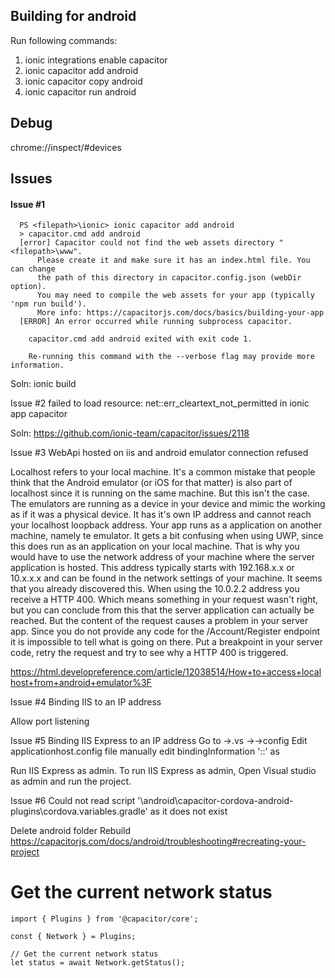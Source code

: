 Building for android
---------------------
Run following commands:

1. ionic integrations enable capacitor
2. ionic capacitor add android
3. ionic capacitor copy android
4. ionic capacitor run android

Debug
-----
chrome://inspect/#devices

Issues
------
#### Issue #1
      PS <filepath>\ionic> ionic capacitor add android
      > capacitor.cmd add android
      [error] Capacitor could not find the web assets directory "<filepath>\www".
          Please create it and make sure it has an index.html file. You can change
          the path of this directory in capacitor.config.json (webDir option).
          You may need to compile the web assets for your app (typically 'npm run build').
          More info: https://capacitorjs.com/docs/basics/building-your-app
      [ERROR] An error occurred while running subprocess capacitor.

        capacitor.cmd add android exited with exit code 1.

        Re-running this command with the --verbose flag may provide more information.

Soln:
ionic build

Issue #2
failed to load resource: net::err_cleartext_not_permitted in ionic app capacitor

Soln:
https://github.com/ionic-team/capacitor/issues/2118


Issue #3
WebApi hosted on iis and android emulator connection refused

Localhost refers to your local machine. It's a common mistake that people think that the Android emulator (or iOS for that matter) is also part of localhost since it is running on the same machine. But this isn't the case.
The emulators are running as a device in your device and mimic the working as if it was a physical device. It has it's own IP address and cannot reach your localhost loopback address. Your app runs as a application on another machine, namely te emulator. It gets a bit confusing when using UWP, since this does run as an application on your local machine.
That is why you would have to use the network address of your machine where the server application is hosted. This address typically starts with 192.168.x.x or 10.x.x.x and can be found in the network settings of your machine.
It seems that you already discovered this. When using the 10.0.2.2 address you receive a HTTP 400. Which means something in your request wasn't right, but you can conclude from this that the server application can actually be reached. But the content of the request causes a problem in your server app. Since you do not provide any code for the /Account/Register endpoint it is impossible to tell what is going on there. Put a breakpoint in your server code, retry the request and try to see why a HTTP 400 is triggered.

https://html.developreference.com/article/12038514/How+to+access+localhost+from+android+emulator%3F

Issue #4
Binding IIS to an IP address

Allow port listening

Issue #5
Binding IIS Express to an IP address
Go to <solution folder> ->.vs -><solution folder name>->config
Edit applicationhost.config file manually 
edit bindingInformation '<ip-address>:<port>:<host-name>'
as
<binding protocol="http" bindingInformation="*:8083:192.168.2.102" />

Run IIS Express as admin. To run IIS Express as admin, Open Visual studio as admin and run the project. 

Issue #6
Could not read script '<other path>\android\capacitor-cordova-android-plugins\cordova.variables.gradle' as it does not exist

Delete android folder
Rebuild
https://capacitorjs.com/docs/android/troubleshooting#recreating-your-project


Get the current network status
================================
```
import { Plugins } from '@capacitor/core';

const { Network } = Plugins;

// Get the current network status
let status = await Network.getStatus();
```

